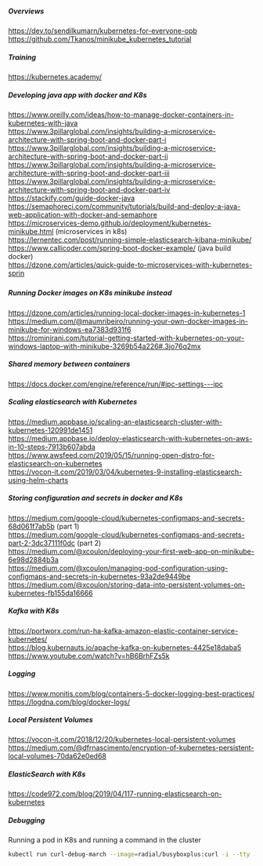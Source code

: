 ##### Overviews
https://dev.to/sendilkumarn/kubernetes-for-everyone-opb   
https://github.com/Tkanos/minikube_kubernetes_tutorial   

##### Training
https://kubernetes.academy/ 

##### Developing java app with docker and K8s
https://www.oreilly.com/ideas/how-to-manage-docker-containers-in-kubernetes-with-java  
https://www.3pillarglobal.com/insights/building-a-microservice-architecture-with-spring-boot-and-docker-part-i  
https://www.3pillarglobal.com/insights/building-a-microservice-architecture-with-spring-boot-and-docker-part-ii  
https://www.3pillarglobal.com/insights/building-a-microservice-architecture-with-spring-boot-and-docker-part-iii  
https://www.3pillarglobal.com/insights/building-a-microservice-architecture-with-spring-boot-and-docker-part-iv  
https://stackify.com/guide-docker-java  
https://semaphoreci.com/community/tutorials/build-and-deploy-a-java-web-application-with-docker-and-semaphore  
https://microservices-demo.github.io/deployment/kubernetes-minikube.html (microservices in k8s)  
https://lernentec.com/post/running-simple-elasticsearch-kibana-minikube/  
https://www.callicoder.com/spring-boot-docker-example/ (java build docker)  
https://dzone.com/articles/quick-guide-to-microservices-with-kubernetes-sprin   

##### 

##### Running Docker images on K8s minikube instead
https://dzone.com/articles/running-local-docker-images-in-kubernetes-1   
https://medium.com/@maumribeiro/running-your-own-docker-images-in-minikube-for-windows-ea7383d931f6   
https://rominirani.com/tutorial-getting-started-with-kubernetes-on-your-windows-laptop-with-minikube-3269b54a226#.3jo76q2mx   



##### Shared memory between containers
https://docs.docker.com/engine/reference/run/#ipc-settings---ipc

##### Scaling elasticsearch with Kubernetes
https://medium.appbase.io/scaling-an-elasticsearch-cluster-with-kubernetes-120991de1451  
https://medium.appbase.io/deploy-elasticsearch-with-kubernetes-on-aws-in-10-steps-7913b607abda  
https://www.awsfeed.com/2019/05/15/running-open-distro-for-elasticsearch-on-kubernetes  
https://vocon-it.com/2019/03/04/kubernetes-9-installing-elasticsearch-using-helm-charts  


##### Storing configuration and secrets in docker and K8s
https://medium.com/google-cloud/kubernetes-configmaps-and-secrets-68d061f7ab5b (part 1)  
https://medium.com/google-cloud/kubernetes-configmaps-and-secrets-part-2-3dc37111f0dc (part 2)  
https://medium.com/@xcoulon/deploying-your-first-web-app-on-minikube-6e98d2884b3a  
https://medium.com/@xcoulon/managing-pod-configuration-using-configmaps-and-secrets-in-kubernetes-93a2de9449be  
https://medium.com/@xcoulon/storing-data-into-persistent-volumes-on-kubernetes-fb155da16666  

##### Kafka with K8s
https://portworx.com/run-ha-kafka-amazon-elastic-container-service-kubernetes/  
https://blog.kubernauts.io/apache-kafka-on-kubernetes-4425e18daba5  
https://www.youtube.com/watch?v=hB6BrhFZs5k  

##### Logging 
https://www.monitis.com/blog/containers-5-docker-logging-best-practices/  
https://logdna.com/blog/docker-logs/

##### Local Persistent Volumes
https://vocon-it.com/2018/12/20/kubernetes-local-persistent-volumes  
https://medium.com/@dfrnascimento/encryption-of-kubernetes-persistent-local-volumes-70da62e0ed68 

##### ElasticSearch with K8s
https://code972.com/blog/2019/04/117-running-elasticsearch-on-kubernetes   


##### Debugging
Running a pod in K8s and running a command in the cluster
```bash
kubectl run curl-debug-march --image=radial/busyboxplus:curl -i --tty --rm --generator=run-pod/v1
```

